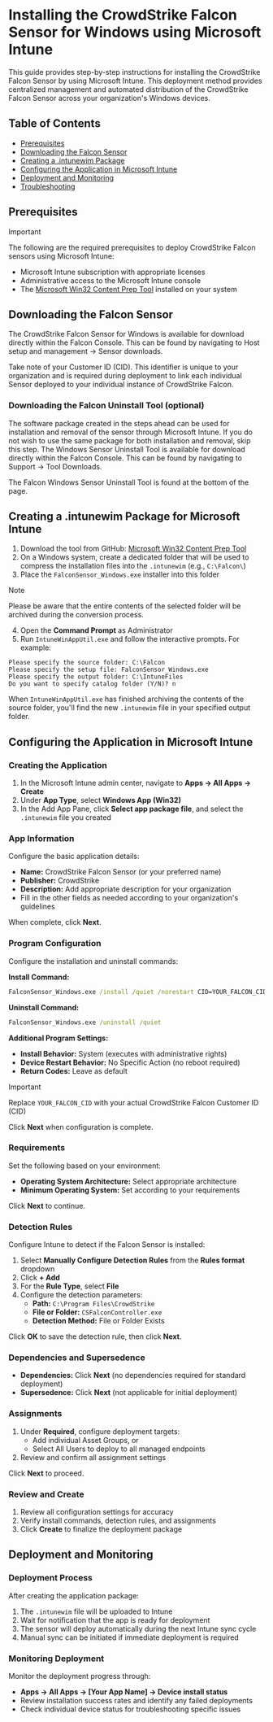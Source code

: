 # Installing the CrowdStrike Falcon Sensor for Windows using Microsoft Intune

This guide provides step-by-step instructions for installing the CrowdStrike Falcon Sensor by using Microsoft Intune. This deployment method provides centralized management and automated distribution of the CrowdStrike Falcon Sensor across your organization's Windows devices.

## Table of Contents

- [Prerequisites](#prerequisites)
- [Downloading the Falcon Sensor](#downloading-the-falcon-sensor)
- [Creating a .intunewim Package](#creating-a-intunewim-package-for-microsoft-intune)
- [Configuring the Application in Microsoft Intune](#configuring-the-application-in-microsoft-intune)
- [Deployment and Monitoring](#deployment-and-monitoring)
- [Troubleshooting](#troubleshooting)

## Prerequisites

> [!IMPORTANT]
> 
> The following are the required prerequisites to deploy CrowdStrike Falcon sensors using Microsoft Intune:
> - Microsoft Intune subscription with appropriate licenses
> - Administrative access to the Microsoft Intune console
> - The [Microsoft Win32 Content Prep Tool](https://github.com/microsoft/Microsoft-Win32-Content-Prep-Tool) installed on your system

## Downloading the Falcon Sensor

The CrowdStrike Falcon Sensor for Windows is available for download directly within the Falcon Console. This can be found by navigating to Host setup and management → Sensor downloads.

Take note of your Customer ID (CID). This identifier is unique to your organization and is required during deployment to link each individual Sensor deployed to your individual instance of CrowdStrike Falcon.

### Downloading the Falcon Uninstall Tool (optional)

The software package created in the steps ahead can be used for installation and removal of the sensor through Microsoft Intune. If you do not wish to use the same package for both installation and removal, skip this step. The Windows Sensor Uninstall Tool is available for download directly within the Falcon Console. This can be found by navigating to Support → Tool Downloads. 

The Falcon Windows Sensor Uninstall Tool is found at the bottom of the page.

## Creating a .intunewim Package for Microsoft Intune

1. Download the tool from GitHub: [Microsoft Win32 Content Prep Tool](https://github.com/microsoft/Microsoft-Win32-Content-Prep-Tool/raw/refs/heads/master/IntuneWinAppUtil.exe)
2. On a Windows system, create a dedicated folder that will be used to compress the installation files into the `.intunewim` (e.g., `C:\Falcon\`)
3. Place the `FalconSensor_Windows.exe` installer into this folder

> [!NOTE]
> Please be aware that the entire contents of the selected folder will be archived during the conversion process.

4. Open the **Command Prompt** as Administrator
5. Run `IntuneWinAppUtil.exe` and follow the interactive prompts. For example:

```console
Please specify the source folder: C:\Falcon
Please specify the setup file: FalconSensor_Windows.exe
Please specify the output folder: C:\IntuneFiles
Do you want to specify catalog folder (Y/N)? n
```

When `IntuneWinAppUtil.exe` has finished archiving the contents of the source folder, you'll find the new `.intunewim` file in your specified output folder.

## Configuring the Application in Microsoft Intune

### Creating the Application

1. In the Microsoft Intune admin center, navigate to **Apps → All Apps → Create**
2. Under **App Type**, select **Windows App (Win32)**
3. In the Add App Pane, click **Select app package file**, and select the `.intunewim` file you created

### App Information

Configure the basic application details:

- **Name:** CrowdStrike Falcon Sensor (or your preferred name)
- **Publisher:** CrowdStrike
- **Description:** Add appropriate description for your organization
- Fill in the other fields as needed according to your organization's guidelines

When complete, click **Next**.

### Program Configuration

Configure the installation and uninstall commands:

**Install Command:**
```cmd
FalconSensor_Windows.exe /install /quiet /norestart CID=YOUR_FALCON_CID
```

**Uninstall Command:**
```cmd
FalconSensor_Windows.exe /uninstall /quiet
```

**Additional Program Settings:**
- **Install Behavior:** System (executes with administrative rights)
- **Device Restart Behavior:** No Specific Action (no reboot required)
- **Return Codes:** Leave as default

> [!IMPORTANT]
> Replace `YOUR_FALCON_CID` with your actual CrowdStrike Falcon Customer ID (CID)

Click **Next** when configuration is complete.

### Requirements

Set the following based on your environment:
- **Operating System Architecture:** Select appropriate architecture
- **Minimum Operating System:** Set according to your requirements

Click **Next** to continue.

### Detection Rules

Configure Intune to detect if the Falcon Sensor is installed:

1. Select **Manually Configure Detection Rules** from the **Rules format** dropdown
2. Click **+ Add**
3. For the **Rule Type**, select **File**
4. Configure the detection parameters:
   - **Path:** `C:\Program Files\CrowdStrike`
   - **File or Folder:** `CSFalconController.exe`
   - **Detection Method:** File or Folder Exists

Click **OK** to save the detection rule, then click **Next**.

### Dependencies and Supersedence

- **Dependencies:** Click **Next** (no dependencies required for standard deployment)
- **Supersedence:** Click **Next** (not applicable for initial deployment)

### Assignments

1. Under **Required**, configure deployment targets:
   - Add individual Asset Groups, or
   - Select All Users to deploy to all managed endpoints
2. Review and confirm all assignment settings

Click **Next** to proceed.

### Review and Create

1. Review all configuration settings for accuracy
2. Verify install commands, detection rules, and assignments
3. Click **Create** to finalize the deployment package

## Deployment and Monitoring

### Deployment Process

After creating the application package:

1. The `.intunewim` file will be uploaded to Intune
2. Wait for notification that the app is ready for deployment
3. The sensor will deploy automatically during the next Intune sync cycle
4. Manual sync can be initiated if immediate deployment is required

### Monitoring Deployment

Monitor the deployment progress through:
- **Apps → All Apps → [Your App Name] → Device install status**
- Review installation success rates and identify any failed deployments
- Check individual device status for troubleshooting specific issues

